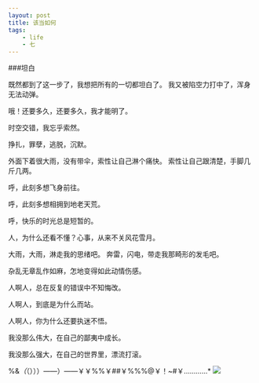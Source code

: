 ```yaml
---
layout: post
title: 该当如何
tags:
    - life
    - 七
---
```


###坦白

既然都到了这一步了，我想把所有的一切都坦白了。
我又被陷空力打中了，浑身无法动弹。

哦！还要多久，还要多久，我才能明了。

时空交错，我忘乎索然。

挣扎，罪孽，逃脱，沉默。

外面下着很大雨，没有带伞，索性让自己淋个痛快。
索性让自己跟清楚，手脚几斤几两。

呼，此刻多想飞身前往。

呼，此刻多想相拥到地老天荒。

呼，快乐的时光总是短暂的。

人，为什么还看不懂？心事，从来不关风花雪月。

大雨，大雨，淋走我的思绪吧。
奔雷，闪电，带走我那畸形的发毛吧。


杂乱无章乱作如麻，怎地变得如此动情伤感。

人啊人，总在反复的错误中不知悔改。

人啊人，到底是为什么而站。

人啊人，你为什么还要执迷不悟。

我没那么伟大，在自己的鄙夷中成长。

我没那么强大，在自己的世界里，漂流打滚。

%&*（*（）））——）——￥￥%%￥##￥%%%@￥！~#￥…………*
<span class="image-1200">[![](/media/files/2013/05/err.jpg)](http://500px.com/photo/29307621)</span>
